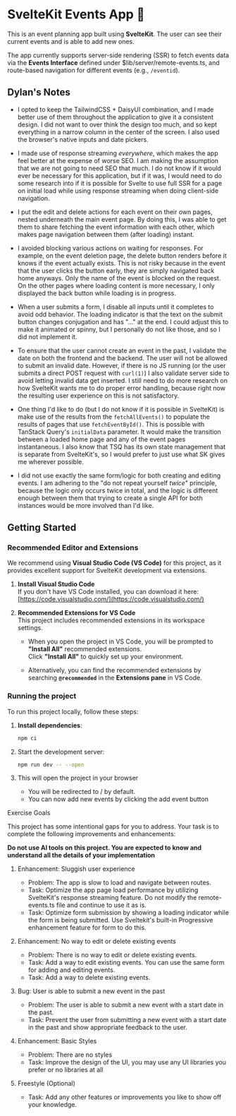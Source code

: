 # **SvelteKit Events App** 📅

This is an event planning app built using **SvelteKit**. The user can see their current events and is able to add new ones.

The app currently supports server-side rendering (SSR) to fetch events data via the **Events Interface** defined under $lib/server/remote-events.ts, and route-based navigation for different events (e.g., `/eventid`).

## Dylan's Notes

- I opted to keep the TailwindCSS + DaisyUI combination, and I made better use of them throughout the application to give it a consistent design. I did not want to over think the design too much, and so kept everything in a narrow column in the center of the screen. I also used the browser's native inputs and date pickers.

- I made use of response streaming _everywhere_, which makes the app feel better at the expense of worse SEO. I am making the assumption that we are not going to need SEO that much. I do not know if it would ever be necessary for this application, but if it was, I would need to do some research into if it is possible for Svelte to use full SSR for a page on initial load while using response streaming when doing client-side navigation.

- I put the edit and delete actions for each event on their own pages, nested underneath the main event page. By doing this, I was able to get them to share fetching the event information with each other, which makes page navigation between them (after loading) instant.

- I avoided blocking various actions on waiting for responses. For example, on the event deletion page, the delete button renders before it knows if the event actually exists. This is not risky because in the event that the user clicks the button early, they are simply navigated back home anyways. Only the name of the event is blocked on the request. On the other pages where loading content is more necessary, I only displayed the back button while loading is in progress.

- When a user submits a form, I disable all inputs until it completes to avoid odd behavior. The loading indicator is that the text on the submit button changes conjugation and has "..." at the end. I could adjust this to make it animated or spinny, but I personally do not like those, and so I did not implement it.

- To ensure that the user cannot create an event in the past, I validate the date on both the frontend and the backend. The user will not be allowed to submit an invalid date. However, if there is no JS running (or the user submits a direct POST request with `curl(1)`) I also validate server side to avoid letting invalid data get inserted. I still need to do more research on how SvelteKit wants me to do proper error handling, because right now the resulting user experience on this is not satisfactory.

- One thing I'd like to do (but I do not know if it is possible in SvelteKit) is make use of the results from the `fetchAllEvents()` to populate the results of pages that use `fetchEventById()`. This is possible with TanStack Query's `initialData` parameter. It would make the transition between a loaded home page and any of the event pages instantaneous. I also know that TSQ has its own state management that is separate from SvelteKit's, so I would prefer to just use what SK gives me wherever possible.

- I did not use exactly the same form/logic for both creating and editing events. I am adhering to the "do not repeat yourself *twice*" principle, because the logic only occurs twice in total, and the logic is different enough between them that trying to create a single API for both instances would be more involved than I'd like.

## **Getting Started**

### **Recommended Editor and Extensions**

We recommend using **Visual Studio Code (VS Code)** for this project, as it provides excellent support for SvelteKit development via extensions.

1. **Install Visual Studio Code**  
   If you don't have VS Code installed, you can download it here:  
   [https://code.visualstudio.com/](https://code.visualstudio.com/)

2. **Recommended Extensions for VS Code**  
   This project includes recommended extensions in its workspace settings.

   - When you open the project in VS Code, you will be prompted to **"Install All"** recommended extensions.  
     Click **"Install All"** to quickly set up your environment.

   - Alternatively, you can find the recommended extensions by searching **`@recommended`** in the **Extensions pane** in VS Code.

### Running the project

To run this project locally, follow these steps:

1. **Install dependencies**:

   ```bash
   npm ci
   ```

1. Start the development server:

   ```bash
   npm run dev -- --open
   ```

1. This will open the project in your browser
   - You will be redirected to / by default.
   - You can now add new events by clicking the add event button

Exercise Goals

This project has some intentional gaps for you to address. Your task is to complete the following improvements and enhancements:

**Do not use AI tools on this project. You are expected to know and understand all the details of your implementation**

1. Enhancement: Sluggish user experience

   - Problem: The app is slow to load and navigate between routes.
   - Task: Optimize the app page load performance by utilizing SvelteKit's response streaming feature. Do not modify the remote-events.ts file and continue to use it as is.
   - Task: Optimize form submission by showing a loading indicator while the form is being submitted. Use Sveltekit's built-in Progressive enhancement feature for form to do this.

1. Enhancement: No way to edit or delete existing events

   - Problem: There is no way to edit or delete existing events.
   - Task: Add a way to edit existing events. You can use the same form for adding and editing events.
   - Task: Add a way to delete existing events.

1. Bug: User is able to submit a new event in the past

   - Problem: The user is able to submit a new event with a start date in the past.
   - Task: Prevent the user from submitting a new event with a start date in the past and show appropriate feedback to the user.

1. Enhancement: Basic Styles

   - Problem: There are no styles
   - Task: Improve the design of the UI, you may use any UI libraries you prefer or no libraries at all

1. Freestyle (Optional)

   - Task: Add any other features or improvements you like to show off your knowledge.
